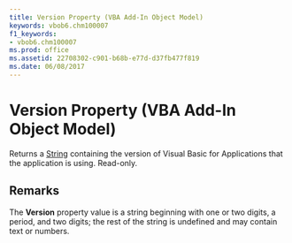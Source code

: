```yaml
---
title: Version Property (VBA Add-In Object Model)
keywords: vbob6.chm100007
f1_keywords:
- vbob6.chm100007
ms.prod: office
ms.assetid: 22708302-c901-b68b-e77d-d37fb477f819
ms.date: 06/08/2017
---
```



# Version Property (VBA Add-In Object Model)

Returns a [String](../../Glossary/vbe-glossary.md#string-data-type) containing the version of Visual Basic for Applications that the application is using. Read-only.

## Remarks

The  **Version** property value is a string beginning with one or two digits, a period, and two digits; the rest of the string is undefined and may contain text or numbers.